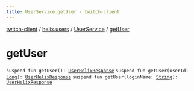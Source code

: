 ```yaml
---
title: UserService.getUser - twitch-client
---
```


[twitch-client](../../index.html) / [helix.users](../index.html) / [UserService](index.html) / [getUser](./get-user.html)

# getUser

`suspend fun getUser(): `[`UserHelixResponse`](../-user-helix-response/index.html)
`suspend fun getUser(userId: `[`Long`](https://kotlinlang.org/api/latest/jvm/stdlib/kotlin/-long/index.html)`): `[`UserHelixResponse`](../-user-helix-response/index.html)
`suspend fun getUser(loginName: `[`String`](https://kotlinlang.org/api/latest/jvm/stdlib/kotlin/-string/index.html)`): `[`UserHelixResponse`](../-user-helix-response/index.html)